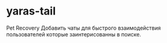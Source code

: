 # yaras-tail
Pet Recovery
Добавить чаты для быстрого взаимодействия пользователей которые заинтерисованны в поиске.
